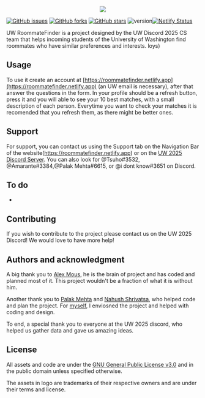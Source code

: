 <p align="center">
    <img src="https://github.com/alex-mous/UW-RoommateFinder/blob/97ad77fea1a148c4184f7f4ad0644e47749082b6/public/assets/UWRF%20logo%20with%20subs.png">
</p>

[![GitHub issues](https://img.shields.io/github/issues/alex-mous/UW-RoommateFinder)](https://github.com/alex-mous/UW-RoommateFinder/issues) [![GitHub forks](https://img.shields.io/github/forks/alex-mous/UW-RoommateFinder)](https://github.com/alex-mous/UW-RoommateFinder/network) [![GitHub stars](https://img.shields.io/github/stars/alex-mous/UW-RoommateFinder)](https://github.com/alex-mous/UW-RoommateFinder/stargazers) 
![version](https://img.shields.io/badge/version-0.2-purple)[![Netlify Status](https://api.netlify.com/api/v1/badges/448621a4-1c06-4ea8-8c7c-adc6ba6586b9/deploy-status)](https://app.netlify.com/sites/roommatematcher/deploys)

UW RoommateFinder is a project designed by the UW Discord 2025 CS team that helps incoming students of the University of Washington find roommates who have similar preferences and interests.
loys)

## Usage
To use it create an account at [https://roommatefinder.netlify.app](https://roommatefinder.netlify.app) (an UW email is necessary), after that answer the questions in the form. In your profile should be a refresh button, press it and you will able to see your 10 best matches, with a small description of each person. Everytime you want to check your matches it is recomended that you refresh them, as there might be better ones. 

## Support
For support, you can contact us using the Support tab on the Navigation Bar of the website(https://roommatefinder.netlify.app) or on the [UW 2025 Discord Server](https://discord.gg/TtchJ6DGKF). You can also look for @Tsuho#3532, @Amarante#3384,@Palak Mehta#6615, or @i dont know#3651 on Discord.

## To do
-

## Contributing

If you wish to contribute to the project please contact us on the UW 2025 Discord! We would love to have more help!

## Authors and acknowledgment

A big thank you to [Alex Mous](https://github.com/alex-mous), he is the brain of project and has coded and planned most of it. This project wouldn't be a fraction of what it is without him.

Another thank you to [Palak Mehta](https://github.com/palak-mehta) and [Nahush Shrivatsa](https://github.com/nahushvatsa), who helped code and plan the project. For [myself](https://github.com/pedrodeoliamarante), I enviosned the project and helped with coding and design.

To end, a special thank you to everyone at the UW 2025 discord, who helped us gather data and gave us amazing ideas.

## License 

All assets and code are under the [GNU General Public License v3.0](https://github.com/alex-mous/RoommateMatcher/blob/main/LICENSE) and in the public domain unless specified otherwise.

The assets in logo are trademarks of their respective owners and are under their terms and license.

